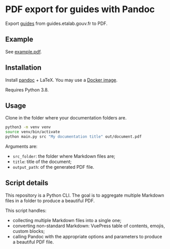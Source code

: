 # PDF export for guides with Pandoc

Export [guides](https://github.com/etalab/guides.etalab.gouv.fr) from guides.etalab.gouv.fr to PDF.

## Example

See [example.pdf](example.pdf).

## Installation

Install [pandoc](https://pandoc.org) + LaTeX. You may use a [Docker image](https://hub.docker.com/r/pandoc/latex).

Requires Python 3.8.

## Usage

Clone in the folder where your documentation folders are.

```sh
python3 -m venv venv
source venv/bin/activate
python main.py src "My documentation title" out/document.pdf
```

Arguments are:
- `src_folder`: the folder where Markdown files are;
- `title`: title of the document;
- `output_path`: of the generated PDF file.

## Script details

This repository is a Python CLI. The goal is to aggregate multiple Markdown files in a folder to produce a beautiful PDF.

This script handles:
- collecting multiple Markdown files into a single one;
- converting non-standard Markdown: VuePress table of contents, emojis, custom blocks;
- calling Pandoc with the appropriate options and parameters to produce a beautiful PDF file.
